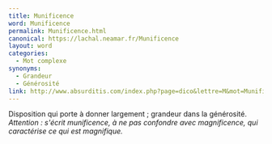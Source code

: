 ```yaml
---
title: Munificence
word: Munificence
permalink: Munificence.html
canonical: https://lachal.neamar.fr/Munificence
layout: word
categories:
  - Mot complexe
synonyms:
  - Grandeur
  - Générosité
link: http://www.absurditis.com/index.php?page=dico&lettre=M&mot=Munificence
---
```


Disposition qui porte à donner largement ; grandeur dans la générosité.
*Attention : s'écrit munificence, à ne pas confondre avec magnificence, qui caractérise ce qui est magnifique.*

